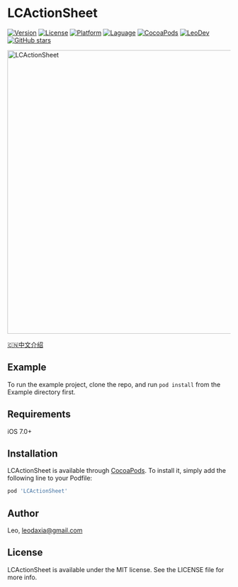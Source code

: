 # LCActionSheet

<!-- [![CI Status](https://img.shields.io/travis/iTofu/LCActionSheet.svg?style=flat)](https://travis-ci.org/iTofu/LCActionSheet) -->
[![Version](https://img.shields.io/cocoapods/v/LCActionSheet.svg?style=flat)](https://cocoapods.org/pods/LCActionSheet)
[![License](https://img.shields.io/cocoapods/l/LCActionSheet.svg?style=flat)](https://cocoapods.org/pods/LCActionSheet)
[![Platform](https://img.shields.io/cocoapods/p/LCActionSheet.svg?style=flat)](https://cocoapods.org/pods/LCActionSheet)
[![Laguage](https://img.shields.io/badge/language-ObjC%20%26%20Swift-orange.svg)](https://github.com/iTofu/LCActionSheet)
[![CocoaPods](https://img.shields.io/cocoapods/dt/LCActionSheet.svg)](https://cocoapods.org/pods/LCActionSheet)
[![LeoDev](https://img.shields.io/badge/blog-LeoDev.me-brightgreen.svg)](https://leodev.me)
[![GitHub stars](https://img.shields.io/github/stars/iTofu/LCActionSheet.svg?style=social&label=Star)](https://github.com/iTofu/LCActionSheet)

<img src="https://raw.githubusercontent.com/iTofu/LCActionSheet/master/Preview/LCActionSheetDemoGif03.webp" alt="LCActionSheet" title="LCActionSheet" width="640"/>

[🇨🇳中文介绍][1]

## Example

To run the example project, clone the repo, and run `pod install` from the Example directory first.

## Requirements

iOS 7.0+

## Installation

LCActionSheet is available through [CocoaPods](https://cocoapods.org). To install
it, simply add the following line to your Podfile:

```ruby
pod 'LCActionSheet'
```

## Author

Leo, leodaxia@gmail.com

## License

LCActionSheet is available under the MIT license. See the LICENSE file for more info.


[1]: https://github.com/iTofu/LCActionSheet/blob/master/README_zh-CN.md
